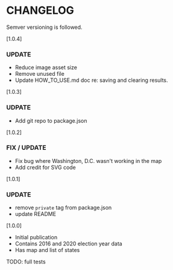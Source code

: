 CHANGELOG
=========

Semver versioning is followed.

[1.0.4]

### UPDATE

- Reduce image asset size
- Remove unused file
- Update HOW_TO_USE.md doc re: saving and clearing results.

[1.0.3]

### UDPATE

- Add git repo to package.json

[1.0.2]

### FIX / UPDATE

- Fix bug where Washington, D.C. wasn't working in the map
- Add credit for SVG code

[1.0.1]

### UPDATE

- remove `private` tag from package.json
- update README

[1.0.0]

- Initial publication
- Contains 2016 and 2020 election year data
- Has map and list of states

TODO: full tests
